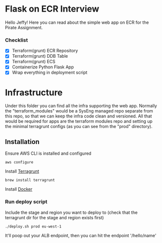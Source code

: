 # Flask on ECR Interview
Hello Jeffy!  Here you can read about the simple web app on ECR for the Pirate Assignment.

### Checklist
* [x] Terraform(grunt) ECR Repository
* [x] Terraform(grunt) DDB Table
* [x] Terraform(grunt) ECS
* [x] Containerize Python Flask App
* [x] Wrap everything in deployment script

# Infrastructure
Under this folder you can find all the infra supporting the web app.  Normally the "terraform_modules" would be a SysEng managed repo separate from this repo, so that we can keep the infra code clean and versioned.  All that would be required for apps are the terraform modules repo and setting up the minimal terragrunt configs (as you can see from the "prod" directory).

## Installation
Ensure AWS CLI is installed and configured 
```
aws configure
```

Install [Terragrunt](https://terragrunt.gruntwork.io/docs/getting-started/install/)
```
brew install terragrunt
```
Install [Docker](https://docs.docker.com/get-docker/)


### Run deploy script
Include the stage and region you want to deploy to (check that the terragrunt dir for the stage and region exists first)
```
./deploy.sh prod eu-west-1
```

It'll poop out your ALB endpoint, then you can hit the endpoint '/hello/name'